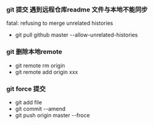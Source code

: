 ### git 提交 遇到远程仓库readme 文件与本地不能同步
fatal: refusing to merge unrelated histories
* git pull github master --allow-unrelated-histories

### git 删除本地remote
* git remote rm origin 
* git remote add origin xxx

### git force 提交
* git add file 
* git commit --amend
* git push origin master --froce 
